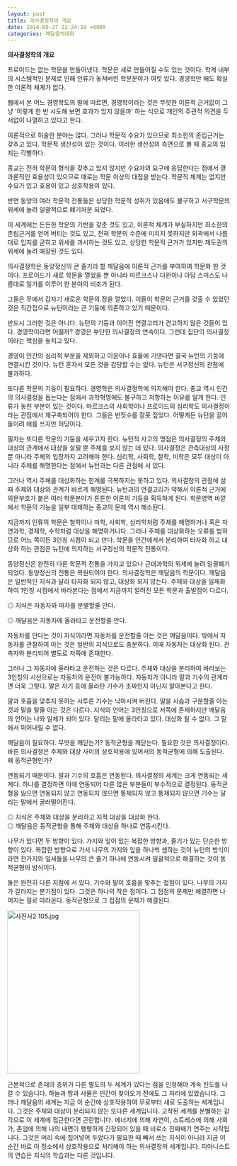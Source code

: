 ```yaml
---
layout: post
title: 의사결정학의 개요
date: 2014-05-27 22:24:19 +0900
categories: 깨달음의대화
---
```

**의사결정학의 개요**

  


프로이드는 없는 학문을 만들어냈다. 학문은 새로 만들어질 수도 있는 것이다. 학계 내부의 시스템적인 문제로 인해 인류가 놓쳐버린 학문분야가 여럿 있다. 경영학만 해도 확실한 이론적 체계가 없다. 

  


웹에서 본 어느 경영학도의 말에 따르면, 경영학이라는 것은 뚜렷한 이론적 근거없이 그냥 ‘이렇게 한 번 시도해 보면 효과가 있지 않을까’ 하는 식으로 개인의 주관적 의견을 두서없이 나열하고 있다고 한다. 

  


이론적으로 허술한 분야는 많다. 그러나 학문적 수요가 있으므로 최소한의 존립근거는 갖추고 있다. 학문적 생산성이 있는 것이다. 이러한 생산성의 측면으로 볼 때 종교의 입지는 각별하다. 

  


종교는 전혀 학문의 형식을 갖추고 있지 않지만 수요자의 요구에 응답한다는 점에서 결과론적인 효용성이 있으므로 때로는 학문 이상의 대접을 받는다. 학문적 체계는 없지만 수요가 있고 효용이 있고 상호작용이 있다. 

  


반면 동양의 여러 학문적 전통들은 상당한 학문적 성취가 있음에도 불구하고 서구학문의 위세에 눌려 일괄적으로 폐기처분 되었다.

  


이 세계에는 든든한 학문의 기반을 갖춘 것도 있고, 이론적 체계가 부실하지만 최소한의 존립근거를 얻어 버티는 것도 있고, 전혀 학문의 수준에 미치지 못하지만 외곽에서 나름대로 입지를 굳히고 위세를 과시하는 것도 있고, 상당한 학문적 근거가 있지만 제도권의 위세에 눌려 매장된 것도 있다. 

  


의사결정학은 동양정신의 큰 줄기라 할 깨달음에 이론적 근거를 부여하여 학문화 한 것이다. 프로이드가 새로 학문을 열었을 뿐 아니라 마르크스나 다윈이나 아담 스미스도 나름대로 일가를 이루어 한 분야의 비조가 된다. 

  


그들은 무에서 갑자기 새로운 학문의 장을 열었다. 이들이 학문의 근거를 갖출 수 있었던 것은 직간접으로 뉴턴이라는 큰 기둥에 의존하고 있기 때문이다. 

  


반드시 그러한 것은 아니다. 뉴턴의 기둥과 이어진 연결고리가 견고하지 않은 것들이 있다. 경영학이라면 어떨까? 경영은 부단한 의사결정의 연속이다. 그런데 집단의 의사결정이라는 핵심을 놓치고 있다. 

  


경영이 인간의 심리적 부분을 제외하고 이윤이나 효율에 기댄다면 결국 뉴턴의 기둥에 연결시킨 것이다. 뉴턴 혼자서 모든 것을 감당할 수는 없다. 뉴턴은 서구정신의 관점에 불과하다. 

  


또다른 학문의 기둥이 필요하다. 경영학은 의사결정학에 의지해야 한다. 종교 역시 인간의 의사결정을 돕는다는 점에서 과학혁명에도 불구하고 저항하는 이유를 알게 한다. 인류가 놓친 부분이 있는 것이다. 마르크스의 사회학이나 프로이드의 심리학도 의사결정이라는 관점에서 재구축되어야 한다. 그들은 번짓수를 잘못 짚었다. 어떻게든 뉴턴을 끌어들이려 애를 쓰지만 허당이다. 

  


필자는 또다른 학문의 기둥을 세우고자 한다. 뉴턴적 사고의 맹점은 의사결정의 주체와 대상의 관계에서 대상을 살필 뿐 주체를 보지 않는 데 있다. 의사결정은 관측대상의 사정 뿐 아니라 주체의 입장까지 고려해야 한다. 심리학, 사회학, 철학, 미학은 모두 대상이 아니라 주체를 해명한다는 점에서 뉴턴과는 다른 관점에 서 있다. 

  


그러나 역시 주체를 대상화하는 한계를 극복하지는 못하고 있다. 의사결정의 관점에 설때 주체와 대상와 관계가 바르게 해명된다. 뉴턴과의 연결고리가 약해서 이론적 근거에 의문부호가 붙은 여러 학문분야가 튼튼한 이론의 기둥을 획득하게 된다. 학문영역 바깥에서 학문의 기능을 일부 대체하는 종교의 문제 역시 해소된다. 

  


지금까지 인류의 학문은 철학이나 미학, 사회학, 심리학처럼 주체를 해명하거나 혹은 자연과학, 경제학, 수학처럼 대상을 해명하거나다. 그러나 주체를 대상화하는 오류를 범하므로 어느 쪽이든 3인칭 시점이 되고 만다. 학문을 인간에게서 분리하여 타자화 하고 대상화 하는 관점은 뉴턴에 의지하는 서구정신의 학문적 전통이다. 

  


동양정신은 완전히 다른 학문적 전통을 가지고 있으나 근대과학의 위세에 눌려 일괄폐기되었다. 동양정신의 전통은 복원되어야 한다. 의사결정학은 깨달음의 학문이다. 깨달음은 일반적인 지식과 달리 타자화 되지 않고, 대상화 되지 않는다. 주체와 대상을 일체화 하여 1인칭 시점에서 바라본다는 점에서 지금까지 알려진 모든 학문과 출발점이 다르다. 

  


◎ 지식은 자동차와 마차를 분별할줄 안다.  
      
◎ 깨달음은 자동차에 올라타고 운전할줄 안다.

  


자동차를 안다는 것이 지식이라면 자동차를 운전할줄 아는 것은 깨달음이다. 밖에서 자동차를 관찰하여 아는 것은 일반의 지식으로도 충분하다. 이때 자동차는 대상화 된다. 관측자와 분리되어 별도로 저쪽에 존재한다. 

  


그러나 그 자동차에 올라타고 운전하는 것은 다르다. 주체와 대상을 분리하여 바라보는 3인칭의 시선으로는 자동차의 운전이 불가능하다. 자동차가 아니라 말과 기수의 관계라면 더욱 그렇다. 말은 자기 등에 올라탄 기수가 초짜인지 아닌지 알아본다고 한다. 

  


말과 호흡을 맞추지 못하는 서투른 기수는 낙마시켜 버린다. 말을 사슴과 구분할줄 아는 것과 말을 탈줄 아는 것은 다르다. 지식의 언어는 3인칭으로 저쪽에 존재하지만 깨달음의 언어는 나와 일체가 되어 있다. 달리는 말에 올라타고 있다. 대상화 될 수 없다. 그 말에서 뛰어내릴 수 없다. 

  


깨달음이 필요하다. 무엇을 깨닫는가? 동적균형을 깨닫는다. 필요한 것은 의사결정이다. 바른 의사결정은 주체와 대상 사이의 상호작용에 있어서의 동적균형에 의해 도출된다. 왜 동적균형인가? 

  


연동되기 때문이다. 말과 기수의 호흡은 연동된다. 의사결정의 세계는 크게 연동되는 세계다. 하나를 결정하면 이에 연동되어 다른 많은 부분들이 부수적으로 결정된다. 동적균형을 잃으면 연동되지 않고 연동되지 않으면 통제되지 않고 통제되지 않으면 기수는 달리는 말에서 굴러떨어진다. 

  


◎ 지식은 주체와 대상을 분리하고 지적 대상을 대상화 한다.     
◎ 깨달음은 동적균형을 통해 주체와 대상을 하나로 연동시킨다. 

  


나무가 있다면 두 방향이 있다. 가지와 잎이 있는 복잡한 방향과, 줄기가 있는 단순한 방향이 있다. 복잡한 방향으로 가서 나무의 가지와 잎을 하나씩 셈하는 것이 뉴턴의 방식이라면 잔가지와 잎새들을 나무의 큰 줄기 하나에 연동시켜 일괄적으로 해결하는 것이 동적균형의 방식이다. 

  


둘은 완전히 다른 지점에 서 있다. 기수와 말이 호흡을 맞추는 접점이 있다. 나무의 가지가 갈라지는 분기점이 있다. 그것은 하나의 작은 점이다. 그 접점의 문제만 해결하면 나머지는 절로 따라온다. 동적균형으로 그 접점의 문제가 해결된다. 

  



  <img src="files/attach/images/198/378/480/사진사2 105.jpg" alt="사진사2 105.jpg" width="300" height="368" /> 

  


근본적으로 존재의 층위가 다른 별도의 두 세계가 있다는 점을 인정해야 계속 진도를 나갈 수 있습니다. 하늘과 땅과 사물은 인간이 찾아오기 전에도 그 자리에 있었습니다. 그러나 깨달음의 세계는 지금 이 순간에 상호작용하여 무로부터 새로 도출하는 세계입니다. 그것은 주체와 대상이 분리되지 않는 또다른 세계입니다. 고착된 세계를 분별하는 감각으로 이 세계에 접근한다면 곤란합니다. 에너지에 의해 자연이, 스트레스에 의해 사회가, 존엄에 의해 나의 내면이 팽팽하게 긴장되어 있을 때 비로소 진짜배기 연주는 시작됩니다. 그것은 머리 속에 집어넣어 두었다가 필요한 때 빼서 쓰는 지식이 아니라 지금 이 순간 바로 이 장소에서 상호작용으로 처리해야 하는 의사결정의 세계입니다. 피아니스트의 연습은 지식의 학습과는 다른 것입니다.